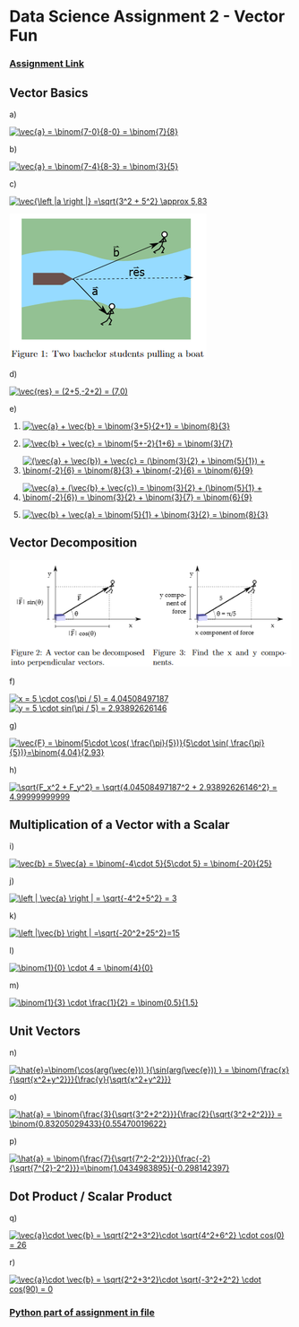 # Data Science Assignment 2 - Vector Fun
### [Assignment Link](Assignment_vectors.pdf) 

## Vector Basics

a)

<a href="https://www.codecogs.com/eqnedit.php?latex=\vec{a}&space;=&space;\binom{7-0}{8-0}&space;=&space;\binom{7}{8}" target="_blank"><img src="https://latex.codecogs.com/gif.latex?\vec{a}&space;=&space;\binom{7-0}{8-0}&space;=&space;\binom{7}{8}" title="\vec{a} = \binom{7-0}{8-0} = \binom{7}{8}" /></a>

b)

<a href="https://www.codecogs.com/eqnedit.php?latex=\vec{a}&space;=&space;\binom{7-4}{8-3}&space;=&space;\binom{3}{5}" target="_blank"><img src="https://latex.codecogs.com/gif.latex?\vec{a}&space;=&space;\binom{7-4}{8-3}&space;=&space;\binom{3}{5}" title="\vec{a} = \binom{7-4}{8-3} = \binom{3}{5}" /></a>

c)

<a href="https://www.codecogs.com/eqnedit.php?latex=\vec{\left&space;|a&space;\right&space;|}&space;=\sqrt{3^2&space;&plus;&space;5^2}&space;\approx&space;5,83" target="_blank"><img src="https://latex.codecogs.com/gif.latex?\vec{\left&space;|a&space;\right&space;|}&space;=\sqrt{3^2&space;&plus;&space;5^2}&space;\approx&space;5,83" title="\vec{\left |a \right |} =\sqrt{3^2 + 5^2} \approx 5,83" /></a>

<img src="Images/Fig1.png">  

d)

<a href="https://www.codecogs.com/eqnedit.php?latex=\vec{res}&space;=&space;(2&plus;5,-2&plus;2)&space;=&space;(7,0)" target="_blank"><img src="https://latex.codecogs.com/gif.latex?\vec{res}&space;=&space;(2&plus;5,-2&plus;2)&space;=&space;(7,0)" title="\vec{res} = (2+5,-2+2) = (7,0)" /></a>

e)

1. <a href="https://www.codecogs.com/eqnedit.php?latex=\vec{a}&space;&plus;&space;\vec{b}&space;=&space;\binom{3&plus;5}{2&plus;1}&space;=&space;\binom{8}{3}" target="_blank"><img src="https://latex.codecogs.com/gif.latex?\vec{a}&space;&plus;&space;\vec{b}&space;=&space;\binom{3&plus;5}{2&plus;1}&space;=&space;\binom{8}{3}" title="\vec{a} + \vec{b} = \binom{3+5}{2+1} = \binom{8}{3}" /></a>

2. <a href="https://www.codecogs.com/eqnedit.php?latex=\vec{b}&space;&plus;&space;\vec{c}&space;=&space;\binom{5&plus;-2}{1&plus;6}&space;=&space;\binom{3}{7}" target="_blank"><img src="https://latex.codecogs.com/gif.latex?\vec{b}&space;&plus;&space;\vec{c}&space;=&space;\binom{5&plus;-2}{1&plus;6}&space;=&space;\binom{3}{7}" title="\vec{b} + \vec{c} = \binom{5+-2}{1+6} = \binom{3}{7}" /></a>

3. <a href="https://www.codecogs.com/eqnedit.php?latex=(\vec{a}&space;&plus;&space;\vec{b})&space;&plus;&space;\vec{c}&space;=&space;(\binom{3}{2}&space;&plus;&space;\binom{5}{1})&space;&plus;&space;\binom{-2}{6}&space;=&space;\binom{8}{3}&space;&plus;&space;\binom{-2}{6}&space;=&space;\binom{6}{9}" target="_blank"><img src="https://latex.codecogs.com/gif.latex?(\vec{a}&space;&plus;&space;\vec{b})&space;&plus;&space;\vec{c}&space;=&space;(\binom{3}{2}&space;&plus;&space;\binom{5}{1})&space;&plus;&space;\binom{-2}{6}&space;=&space;\binom{8}{3}&space;&plus;&space;\binom{-2}{6}&space;=&space;\binom{6}{9}" title="(\vec{a} + \vec{b}) + \vec{c} = (\binom{3}{2} + \binom{5}{1}) + \binom{-2}{6} = \binom{8}{3} + \binom{-2}{6} = \binom{6}{9}" /></a>

4. <a href="https://www.codecogs.com/eqnedit.php?latex=\vec{a}&space;&plus;&space;(\vec{b}&space;&plus;&space;\vec{c})&space;=&space;\binom{3}{2}&space;&plus;&space;(\binom{5}{1}&space;&plus;&space;\binom{-2}{6})&space;=&space;\binom{3}{2}&space;&plus;&space;\binom{3}{7}&space;=&space;\binom{6}{9}" target="_blank"><img src="https://latex.codecogs.com/gif.latex?\vec{a}&space;&plus;&space;(\vec{b}&space;&plus;&space;\vec{c})&space;=&space;\binom{3}{2}&space;&plus;&space;(\binom{5}{1}&space;&plus;&space;\binom{-2}{6})&space;=&space;\binom{3}{2}&space;&plus;&space;\binom{3}{7}&space;=&space;\binom{6}{9}" title="\vec{a} + (\vec{b} + \vec{c}) = \binom{3}{2} + (\binom{5}{1} + \binom{-2}{6}) = \binom{3}{2} + \binom{3}{7} = \binom{6}{9}" /></a>

5. <a href="https://www.codecogs.com/eqnedit.php?latex=\vec{b}&space;&plus;&space;\vec{a}&space;=&space;\binom{5}{1}&space;&plus;&space;\binom{3}{2}&space;=&space;\binom{8}{3}" target="_blank"><img src="https://latex.codecogs.com/gif.latex?\vec{b}&space;&plus;&space;\vec{a}&space;=&space;\binom{5}{1}&space;&plus;&space;\binom{3}{2}&space;=&space;\binom{8}{3}" title="\vec{b} + \vec{a} = \binom{5}{1} + \binom{3}{2} = \binom{8}{3}" /></a>

## Vector Decomposition

<img src="Images/Fig2-3.png"> 

f)

<a href="https://www.codecogs.com/eqnedit.php?latex=x&space;=&space;5&space;\cdot&space;cos(\pi&space;/&space;5)&space;=&space;4.04508497187" target="_blank"><img src="https://latex.codecogs.com/gif.latex?x&space;=&space;5&space;\cdot&space;cos(\pi&space;/&space;5)&space;=&space;4.04508497187" title="x = 5 \cdot cos(\pi / 5) = 4.04508497187" /></a><br>
<a href="https://www.codecogs.com/eqnedit.php?latex=y&space;=&space;5&space;\cdot&space;sin(\pi&space;/&space;5)&space;=&space;2.93892626146" target="_blank"><img src="https://latex.codecogs.com/gif.latex?y&space;=&space;5&space;\cdot&space;sin(\pi&space;/&space;5)&space;=&space;2.93892626146" title="y = 5 \cdot sin(\pi / 5) = 2.93892626146" /></a>

g)

<a href="https://www.codecogs.com/eqnedit.php?latex=\vec{F}&space;=&space;\binom{5\cdot&space;\cos(&space;\frac{\pi}{5})}{5\cdot&space;\sin(&space;\frac{\pi}{5})}=\binom{4.04}{2.93}" target="_blank"><img src="https://latex.codecogs.com/gif.latex?\vec{F}&space;=&space;\binom{5\cdot&space;\cos(&space;\frac{\pi}{5})}{5\cdot&space;\sin(&space;\frac{\pi}{5})}=\binom{4.04}{2.93}" title="\vec{F} = \binom{5\cdot \cos( \frac{\pi}{5})}{5\cdot \sin( \frac{\pi}{5})}=\binom{4.04}{2.93}" /></a>

h)

<a href="https://www.codecogs.com/eqnedit.php?latex=\sqrt{F_x^2&space;&plus;&space;F_y^2}&space;=&space;\sqrt{4.04508497187^2&space;&plus;&space;2.93892626146^2}&space;=&space;4.99999999999" target="_blank"><img src="https://latex.codecogs.com/gif.latex?\sqrt{F_x^2&space;&plus;&space;F_y^2}&space;=&space;\sqrt{4.04508497187^2&space;&plus;&space;2.93892626146^2}&space;=&space;4.99999999999" title="\sqrt{F_x^2 + F_y^2} = \sqrt{4.04508497187^2 + 2.93892626146^2} = 4.99999999999" /></a>

## Multiplication of a Vector with a Scalar

i)

<a href="https://www.codecogs.com/eqnedit.php?latex=\vec{b}&space;=&space;5\vec{a}&space;=&space;\binom{-4\cdot&space;5}{5\cdot&space;5}&space;=&space;\binom{-20}{25}" target="_blank"><img src="https://latex.codecogs.com/gif.latex?\vec{b}&space;=&space;5\vec{a}&space;=&space;\binom{-4\cdot&space;5}{5\cdot&space;5}&space;=&space;\binom{-20}{25}" title="\vec{b} = 5\vec{a} = \binom{-4\cdot 5}{5\cdot 5} = \binom{-20}{25}" /></a>

j)

<a href="https://www.codecogs.com/eqnedit.php?latex=\left&space;|&space;\vec{a}&space;\right&space;|&space;=&space;\sqrt{-4^2&plus;5^2}&space;=&space;3" target="_blank"><img src="https://latex.codecogs.com/gif.latex?\left&space;|&space;\vec{a}&space;\right&space;|&space;=&space;\sqrt{-4^2&plus;5^2}&space;=&space;3" title="\left | \vec{a} \right | = \sqrt{-4^2+5^2} = 3" /></a>

k)

<a href="https://www.codecogs.com/eqnedit.php?latex=\left&space;|\vec{b}&space;\right&space;|&space;=\sqrt{-20^2&plus;25^2}=15" target="_blank"><img src="https://latex.codecogs.com/gif.latex?\left&space;|\vec{b}&space;\right&space;|&space;=\sqrt{-20^2&plus;25^2}=15" title="\left |\vec{b} \right | =\sqrt{-20^2+25^2}=15" /></a>

l)

<a href="https://www.codecogs.com/eqnedit.php?latex=\binom{1}{0}&space;\cdot&space;4&space;=&space;\binom{4}{0}" target="_blank"><img src="https://latex.codecogs.com/gif.latex?\binom{1}{0}&space;\cdot&space;4&space;=&space;\binom{4}{0}" title="\binom{1}{0} \cdot 4 = \binom{4}{0}" /></a>

m)

<a href="https://www.codecogs.com/eqnedit.php?latex=\binom{1}{3}&space;\cdot&space;\frac{1}{2}&space;=&space;\binom{0.5}{1.5}" target="_blank"><img src="https://latex.codecogs.com/gif.latex?\binom{1}{3}&space;\cdot&space;\frac{1}{2}&space;=&space;\binom{0.5}{1.5}" title="\binom{1}{3} \cdot \frac{1}{2} = \binom{0.5}{1.5}" /></a>

## Unit Vectors

n)

<a href="https://www.codecogs.com/eqnedit.php?latex=\hat{e}=\binom{\cos(arg(\vec{e}))&space;}{\sin(arg(\vec{e}))&space;}&space;=&space;\binom{\frac{x}{\sqrt{x^2&plus;y^2}}}{\frac{y}{\sqrt{x^2&plus;y^2}}}" target="_blank"><img src="https://latex.codecogs.com/gif.latex?\hat{e}=\binom{\cos(arg(\vec{e}))&space;}{\sin(arg(\vec{e}))&space;}&space;=&space;\binom{\frac{x}{\sqrt{x^2&plus;y^2}}}{\frac{y}{\sqrt{x^2&plus;y^2}}}" title="\hat{e}=\binom{\cos(arg(\vec{e})) }{\sin(arg(\vec{e})) } = \binom{\frac{x}{\sqrt{x^2+y^2}}}{\frac{y}{\sqrt{x^2+y^2}}}" /></a>

o)

<a href="https://www.codecogs.com/eqnedit.php?latex=\hat{a}&space;=&space;\binom{\frac{3}{\sqrt{3^2&plus;2^2}}}{\frac{2}{\sqrt{3^2&plus;2^2}}}&space;=&space;\binom{0.83205029433}{0.55470019622}" target="_blank"><img src="https://latex.codecogs.com/gif.latex?\hat{a}&space;=&space;\binom{\frac{3}{\sqrt{3^2&plus;2^2}}}{\frac{2}{\sqrt{3^2&plus;2^2}}}&space;=&space;\binom{0.83205029433}{0.55470019622}" title="\hat{a} = \binom{\frac{3}{\sqrt{3^2+2^2}}}{\frac{2}{\sqrt{3^2+2^2}}} = \binom{0.83205029433}{0.55470019622}" /></a>

p)

<a href="https://www.codecogs.com/eqnedit.php?latex=\hat{a}&space;=&space;\binom{\frac{7}{\sqrt{7^2-2^2}}}{\frac{-2}{\sqrt{7^{2}-2^2}}}=\binom{1.0434983895}{-0.298142397}" target="_blank"><img src="https://latex.codecogs.com/gif.latex?\hat{a}&space;=&space;\binom{\frac{7}{\sqrt{7^2-2^2}}}{\frac{-2}{\sqrt{7^{2}-2^2}}}=\binom{1.0434983895}{-0.298142397}" title="\hat{a} = \binom{\frac{7}{\sqrt{7^2-2^2}}}{\frac{-2}{\sqrt{7^{2}-2^2}}}=\binom{1.0434983895}{-0.298142397}" /></a>


## Dot Product / Scalar Product

q)

<a href="https://www.codecogs.com/eqnedit.php?latex=\vec{a}\cdot&space;\vec{b}&space;=&space;\sqrt{2^2&plus;3^2}\cdot&space;\sqrt{4^2&plus;6^2}&space;\cdot&space;cos(0)&space;=&space;26" target="_blank"><img src="https://latex.codecogs.com/gif.latex?\vec{a}\cdot&space;\vec{b}&space;=&space;\sqrt{2^2&plus;3^2}\cdot&space;\sqrt{4^2&plus;6^2}&space;\cdot&space;cos(0)&space;=&space;26" title="\vec{a}\cdot \vec{b} = \sqrt{2^2+3^2}\cdot \sqrt{4^2+6^2} \cdot cos(0) = 26" /></a>

r)

<a href="https://www.codecogs.com/eqnedit.php?latex=\vec{a}\cdot&space;\vec{b}&space;=&space;\sqrt{2^2&plus;3^2}\cdot&space;\sqrt{-3^2&plus;2^2}&space;\cdot&space;cos(90)&space;=&space;0" target="_blank"><img src="https://latex.codecogs.com/gif.latex?\vec{a}\cdot&space;\vec{b}&space;=&space;\sqrt{2^2&plus;3^2}\cdot&space;\sqrt{-3^2&plus;2^2}&space;\cdot&space;cos(90)&space;=&space;0" title="\vec{a}\cdot \vec{b} = \sqrt{2^2+3^2}\cdot \sqrt{-3^2+2^2} \cdot cos(90) = 0" /></a>

### [Python part of assignment in file](FBlemVectorFun.py)
